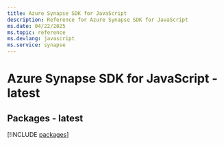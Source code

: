 ```yaml
---
title: Azure Synapse SDK for JavaScript
description: Reference for Azure Synapse SDK for JavaScript
ms.date: 04/22/2025
ms.topic: reference
ms.devlang: javascript
ms.service: synapse
---
```

# Azure Synapse SDK for JavaScript - latest
## Packages - latest
[!INCLUDE [packages](synapse-index.md)]